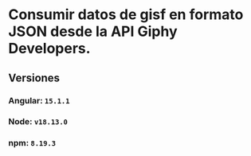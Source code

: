 # Consumir datos de gisf en formato JSON desde la API Giphy Developers.
## Versiones
### Angular: `15.1.1`
### Node: `v18.13.0`
### npm: `8.19.3`
